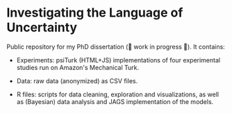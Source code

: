 # Investigating the Language of Uncertainty

Public repository for my PhD dissertation (🚧 work in progress 🚧). It contains:

- Experiments: psiTurk (HTML+JS) implementations of four experimental studies run on Amazon's Mechanical Turk.

- Data: raw data (anonymized) as CSV files.

- R files: scripts for data cleaning, exploration and visualizations, as well as (Bayesian) data analysis and JAGS implementation of the models.

